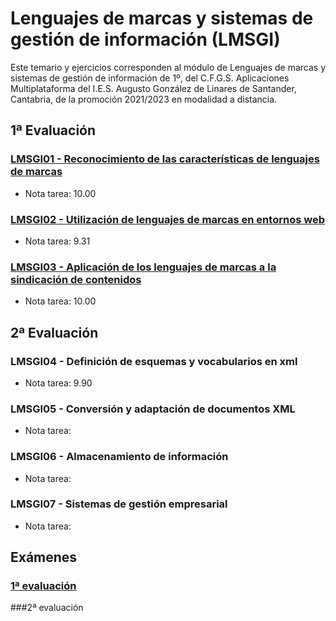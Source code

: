 # Lenguajes de marcas y sistemas de gestión de información (LMSGI)
Este temario y ejercicios corresponden al módulo de Lenguajes de marcas y sistemas de gestión de información de 1º, del C.F.G.S. Aplicaciones Multiplataforma del I.E.S. Augusto González de Linares de Santander, Cantabria, de la promoción 2021/2023 en modalidad a distancia.
## 1ª Evaluación
### [LMSGI01 - Reconocimiento de las características de lenguajes de marcas](https://github.com/DiegoGlez1992/DAM/tree/main/Lenguajes%20de%20marcas%20y%20sistemas%20de%20gesti%C3%B3n%20de%20informaci%C3%B3n/LMSGI01%20-%20Reconocimiento%20de%20las%20caracter%C3%ADsticas%20de%20lenguajes%20de%20marcas)
* Nota tarea: 10.00
### [LMSGI02 - Utilización de lenguajes de marcas en entornos web](https://github.com/DiegoGlez1992/DAM/tree/main/Lenguajes%20de%20marcas%20y%20sistemas%20de%20gesti%C3%B3n%20de%20informaci%C3%B3n/LMSGI02%20-%20Utilizaci%C3%B3n%20de%20lenguajes%20de%20marcas%20en%20entornos%20web)
* Nota tarea: 9.31
### [LMSGI03 - Aplicación de los lenguajes de marcas a la sindicación de contenidos](https://github.com/DiegoGlez1992/DAM/tree/main/Lenguajes%20de%20marcas%20y%20sistemas%20de%20gesti%C3%B3n%20de%20informaci%C3%B3n/LMSGI03%20-%20Aplicaci%C3%B3n%20de%20los%20lenguajes%20de%20marcas%20a%20la%20sindicaci%C3%B3n%20de%20contenidos)
* Nota tarea: 10.00
## 2ª Evaluación
### LMSGI04 - Definición de esquemas y vocabularios en xml
* Nota tarea: 9.90
### LMSGI05 - Conversión y adaptación de documentos XML
* Nota tarea: 
### LMSGI06 - Almacenamiento de información
* Nota tarea: 
### LMSGI07 - Sistemas de gestión empresarial
* Nota tarea: 
## Exámenes
### [1ª evaluación](https://github.com/DiegoGlez1992/DAM/tree/main/Lenguajes%20de%20marcas%20y%20sistemas%20de%20gesti%C3%B3n%20de%20informaci%C3%B3n/Examen%201%C2%AA%20evaluaci%C3%B3n)
###2ª evaluación
